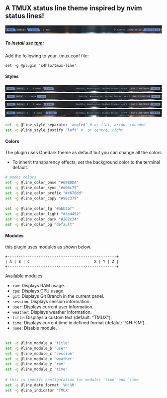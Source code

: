 
## A TMUX status line theme inspired by nvim status lines!

![Alt text](./pics/preview.gif)

##### To install use [tpm](https://github.com/tmux-plugins/tpm):

Add the following to your .tmux.conf file:
```
set -g @plugin 's4hlo/tmux-line'
```
 
#### Styles
![Alt text](./pics/default_theme.png)
![Alt text](./pics/flat_theme.png)
![Alt text](./pics/arrow_theme.png)
![Alt text](./pics/rounded_theme.png)

```bash
set -g @line_style_separator 'angled' # or flat, arrow, rounded 
set -g @line_style_justify 'left' #  or centre, right
```

#### Colors
The plugin uses Onedark theme as default but you can change all the colors
- To inherit transparency effects, set the background color to the terminal default.
```bash
# modes colors
set -g @line_color_base "#698DDA"
set -g @line_color_sync "#e06c75"
set -g @line_color_prefix "#c678dd"
set -g @line_color_copy "#98c379"

set -g @line_color_fg "#abb2bf"
set -g @line_color_light "#3e4452"
set -g @line_color_dark "#282c34"
set -g @line_color_bg "default"
```

#### Modules
this plugin uses modules as shown below.

```
+-------------------------------------------------+
| A | B | C                             X | Y | Z |
+-------------------------------------------------+
```

Available modules:
- `ram`: Displays RAM usage.
- `cpu`: Displays CPU usage.
- `git`: Displays Git Branch in the current panel.
- `session`: Displays session information.
- `user`: Displays current user information.
- `weather`: Displays weather information.
- `title`: Displays a custom text (default: "TMUX").
- `time`: Displays current time in defined format (defalut: '%H:%M').
- `none`: Disable module.


```bash

set -g @line_module_a 'title'
set -g @line_module_b 'user'
set -g @line_module_c 'session'
set -g @line_module_x 'weather'
set -g @line_module_y 'ram'
set -g @line_module_z 'time'

# this is specifc configuration for modules `time` and `time`
set -g @line_date_format '%H:%M'
set -g @line_indicator 'TMUX'
```


